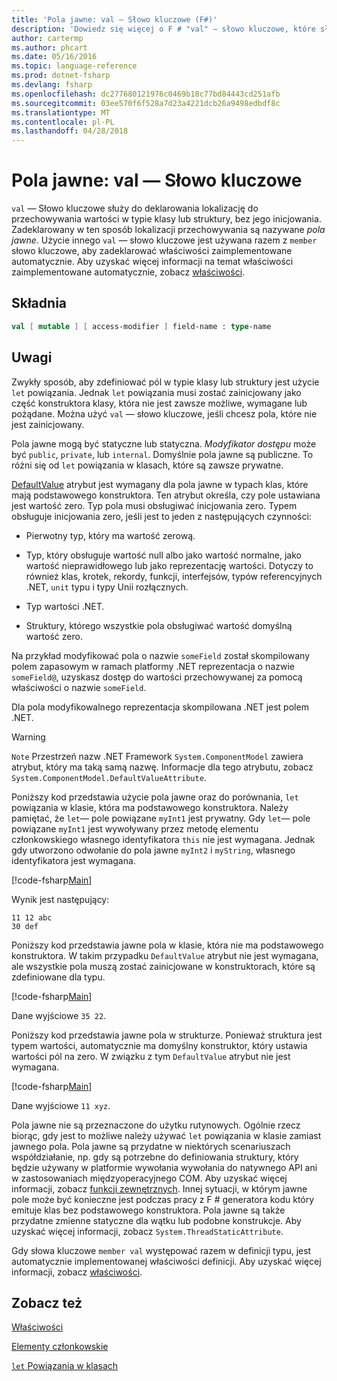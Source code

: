 ```yaml
---
title: 'Pola jawne: val — Słowo kluczowe (F#)'
description: 'Dowiedz się więcej o F # "val" — słowo kluczowe, które służy do deklarowania lokalizację do przechowywania wartości w typie klasy lub struktury bez zainicjowania typu.'
author: cartermp
ms.author: phcart
ms.date: 05/16/2016
ms.topic: language-reference
ms.prod: dotnet-fsharp
ms.devlang: fsharp
ms.openlocfilehash: dc277680121976c0469b18c77bd84443cd251afb
ms.sourcegitcommit: 03ee570f6f528a7d23a4221dcb26a9498edbdf8c
ms.translationtype: MT
ms.contentlocale: pl-PL
ms.lasthandoff: 04/28/2018
---
```

# <a name="explicit-fields-the-val-keyword"></a>Pola jawne: val — Słowo kluczowe

`val` — Słowo kluczowe służy do deklarowania lokalizację do przechowywania wartości w typie klasy lub struktury, bez jego inicjowania. Zadeklarowany w ten sposób lokalizacji przechowywania są nazywane *pola jawne*. Użycie innego `val` — słowo kluczowe jest używana razem z `member` słowo kluczowe, aby zadeklarować właściwości zaimplementowane automatycznie. Aby uzyskać więcej informacji na temat właściwości zaimplementowane automatycznie, zobacz [właściwości](properties.md).


## <a name="syntax"></a>Składnia

```fsharp
val [ mutable ] [ access-modifier ] field-name : type-name
```

## <a name="remarks"></a>Uwagi
Zwykły sposób, aby zdefiniować pól w typie klasy lub struktury jest użycie `let` powiązania. Jednak `let` powiązania musi zostać zainicjowany jako część konstruktora klasy, która nie jest zawsze możliwe, wymagane lub pożądane. Można użyć `val` — słowo kluczowe, jeśli chcesz pola, które nie jest zainicjowany.

Pola jawne mogą być statyczne lub statyczna. *Modyfikator dostępu* może być `public`, `private`, lub `internal`. Domyślnie pola jawne są publiczne. To różni się od `let` powiązania w klasach, które są zawsze prywatne.

[DefaultValue](https://msdn.microsoft.com/library/a3a3307b-8c05-441e-b109-245511614d58) atrybut jest wymagany dla pola jawne w typach klas, które mają podstawowego konstruktora. Ten atrybut określa, czy pole ustawiana jest wartość zero. Typ pola musi obsługiwać inicjowania zero. Typem obsługuje inicjowania zero, jeśli jest to jeden z następujących czynności:

- Pierwotny typ, który ma wartość zerową.

- Typ, który obsługuje wartość null albo jako wartość normalne, jako wartość nieprawidłowego lub jako reprezentację wartości. Dotyczy to również klas, krotek, rekordy, funkcji, interfejsów, typów referencyjnych .NET, `unit` typu i typy Unii rozłącznych.

- Typ wartości .NET.

- Struktury, którego wszystkie pola obsługiwać wartość domyślną wartość zero.


Na przykład modyfikować pola o nazwie `someField` został skompilowany polem zapasowym w ramach platformy .NET reprezentacja o nazwie `someField@`, uzyskasz dostęp do wartości przechowywanej za pomocą właściwości o nazwie `someField`.

Dla pola modyfikowalnego reprezentacja skompilowana .NET jest polem .NET.


>[!WARNING] 
`Note` Przestrzeń nazw .NET Framework `System.ComponentModel` zawiera atrybut, który ma taką samą nazwę. Informacje dla tego atrybutu, zobacz `System.ComponentModel.DefaultValueAttribute`.


Poniższy kod przedstawia użycie pola jawne oraz do porównania, `let` powiązania w klasie, która ma podstawowego konstruktora. Należy pamiętać, że `let`— pole powiązane `myInt1` jest prywatny. Gdy `let`— pole powiązane `myInt1` jest wywoływany przez metodę elementu członkowskiego własnego identyfikatora `this` nie jest wymagana. Jednak gdy utworzono odwołanie do pola jawne `myInt2` i `myString`, własnego identyfikatora jest wymagana.

[!code-fsharp[Main](../../../../samples/snippets/fsharp/lang-ref-2/snippet6701.fs)]

Wynik jest następujący:

```
11 12 abc
30 def
```

Poniższy kod przedstawia jawne pola w klasie, która nie ma podstawowego konstruktora. W takim przypadku `DefaultValue` atrybut nie jest wymagana, ale wszystkie pola muszą zostać zainicjowane w konstruktorach, które są zdefiniowane dla typu.

[!code-fsharp[Main](../../../../samples/snippets/fsharp/lang-ref-2/snippet6702.fs)]

Dane wyjściowe `35 22`.

Poniższy kod przedstawia jawne pola w strukturze. Ponieważ struktura jest typem wartości, automatycznie ma domyślny konstruktor, który ustawia wartości pól na zero. W związku z tym `DefaultValue` atrybut nie jest wymagana.

[!code-fsharp[Main](../../../../samples/snippets/fsharp/lang-ref-2/snippet6703.fs)]

Dane wyjściowe `11 xyz`.

Pola jawne nie są przeznaczone do użytku rutynowych. Ogólnie rzecz biorąc, gdy jest to możliwe należy używać `let` powiązania w klasie zamiast jawnego pola. Pola jawne są przydatne w niektórych scenariuszach współdziałanie, np. gdy są potrzebne do definiowania struktury, który będzie używany w platformie wywołania wywołania do natywnego API ani w zastosowaniach międzyoperacyjnego COM. Aby uzyskać więcej informacji, zobacz [funkcji zewnętrznych](../functions/external-functions.md). Innej sytuacji, w którym jawne pole może być konieczne jest podczas pracy z F # generatora kodu który emituje klas bez podstawowego konstruktora. Pola jawne są także przydatne zmienne statyczne dla wątku lub podobne konstrukcje. Aby uzyskać więcej informacji, zobacz `System.ThreadStaticAttribute`.

Gdy słowa kluczowe `member val` występować razem w definicji typu, jest automatycznie implementowanej właściwości definicji. Aby uzyskać więcej informacji, zobacz [właściwości](properties.md).


## <a name="see-also"></a>Zobacz też
[Właściwości](properties.md)

[Elementy członkowskie](index.md)

[`let` Powiązania w klasach](let-bindings-in-classes.md)
